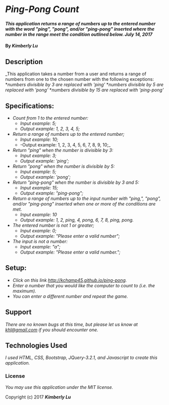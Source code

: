 # _Ping-Pong Count_

#### _This application returns a range of numbers up to the entered number with the word "ping", "pong", and/or "ping-pong" inserted where the number in the range meet the condition outlined below.  July 14, 2017_

#### By _**Kimberly Lu**_

## Description

_This application takes a number from a user and returns a range of numbers from one to the chosen number with the following exceptions:
  *_numbers divisible by 3 are replaced with 'ping'_
  *_numbers divisible by 5 are replaced with 'pong'_
  *_numbers divisible by 15 are replaced with 'ping-pong'_

## Specifications:

  * _Count from 1 to the entered number:_
    * _Input example: 5;_
    * _Output example: 1, 2, 3, 4, 5;_
  * _Return a range of numbers up to the entered number;_
    * _Input example: 10;_
    * -Output example:  1, 2, 3, 4, 5, 6, 7, 8, 9, 10;_
  * _Return "ping" when the number is divisible by 3:_
    * _Input example: 3;_
    * _Output example: 'ping';_
  * _Return "pong" when the number is divisible by 5:_
    * _Input example: 5;_
    * _Output example: 'pong';_
  * _Return "ping-pong" when the number is divisible by 3 and 5:_
    * _Input example: 15;_
    * _Output example: "ping-pong";_
  * _Return a range of numbers up to the input number with "ping,", "pong", and/or "ping-pong" inserted when one or more of the conditions are met._
    * _Input example: 10_
    * _Output example: 1, 2, ping, 4, pong, 6, 7, 8, ping, pong._
  * _The entered number is not 1 or greater;_
    * _Input example: 0;_
    * _Output example: "Please enter a valid number";_
  * _The input is not a number:_
    * _Input example: "a";_
    * _Output example: "Please enter a valid number.";_


## Setup:

* _Click on this link http://kchamp45.github.io/ping-pong._
* _Enter a number that you would like the computer to count to (i.e. the maximum)._
* _You can enter a different number and repeat the game._

## Support

_There are no known bugs at this time, but please let us know at khl@gmail.com if you should encounter one._

## Technologies Used

_I used HTML, CSS, Bootstrap, JQuery-3.2.1, and Javascript to create this application._

### License

*You may use this application under the MIT license.*

Copyright (c) 2017 **_Kimberly Lu_**
